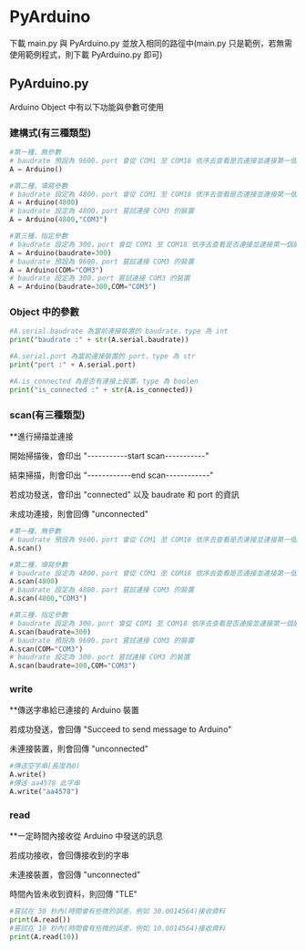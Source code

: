 # PyArduino
下載 main.py 與 PyArduino.py 並放入相同的路徑中(main.py 只是範例，若無需使用範例程式，則下載 PyArduino.py 即可)
## PyArduino.py
Arduino Object 中有以下功能與參數可使用
### 建構式(有三種類型)
```python
#第一種，無參數
# baudrate 預設為 9600，port 會從 COM1 至 COM18 依序去查看是否連接並連接第一個能連接的裝置
A = Arduino()

#第二種，填寫參數
# baudrate 設定為 4800，port 會從 COM1 至 COM18 依序去查看是否連接並連接第一個能連接的裝置
A = Arduino(4800)
# baudrate 設定為 4800，port 嘗試連接 COM3 的裝置
A = Arduino(4800,"COM3")

#第三種，指定參數
# baudrate 設定為 300，port 會從 COM1 至 COM18 依序去查看是否連接並連接第一個能連接的裝置
A = Arduino(baudrate=300)
# baudrate 預設為 9600，port 嘗試連接 COM3 的裝置
A = Arduino(COM="COM3")
# baudrate 設定為 300，port 嘗試連接 COM3 的裝置
A = Arduino(baudrate=300,COM="COM3")
```

### Object 中的參數
```python
#A.serial.baudrate 為當前連接裝置的 baudrate，type 為 int
print("baudrate :" + str(A.serial.baudrate))

#A.serial.port 為當前連接裝置的 port，type 為 str
print("port :" + A.serial.port)

#A.is_connected 為是否有連接上裝置，type 為 boolen
print("is_connected :" + str(A.is_connected))
```

### scan(有三種類型)
**進行掃描並連接

開始掃描後，會印出 "-----------start scan-----------"

結束掃描，則會印出 "------------end scan------------"

若成功發送，會印出 "connected" 以及 baudrate 和 port 的資訊

未成功連接，則會回傳 "unconnected"

```python
#第一種，無參數
# baudrate 預設為 9600，port 會從 COM1 至 COM18 依序去查看是否連接並連接第一個能連接的裝置
A.scan()

#第二種，填寫參數
# baudrate 設定為 4800，port 會從 COM1 至 COM18 依序去查看是否連接並連接第一個能連接的裝置
A.scan(4800)
# baudrate 設定為 4800，port 嘗試連接 COM3 的裝置
A.scan(4800,"COM3")

#第三種，指定參數
# baudrate 設定為 300，port 會從 COM1 至 COM18 依序去查看是否連接並連接第一個能連接的裝置
A.scan(baudrate=300)
# baudrate 預設為 9600，port 嘗試連接 COM3 的裝置
A.scan(COM="COM3")
# baudrate 設定為 300，port 嘗試連接 COM3 的裝置
A.scan(baudrate=300,COM="COM3")
```

### write
**傳送字串給已連接的 Arduino 裝置

若成功發送，會回傳 "Succeed to send message to Arduino"

未連接裝置，則會回傳 "unconnected"
```python
#傳送空字串(長度為0)
A.write()
#傳送 aa4578 此字串
A.write("aa4578")
```

### read
**一定時間內接收從 Arduino 中發送的訊息

若成功接收，會回傳接收到的字串

未連接裝置，會回傳 "unconnected"

時間內皆未收到資料，則回傳 "TLE"
```python
#嘗試在 30 秒內(時間會有些微的誤差，例如 30.0014564)接收資料
print(A.read())
#嘗試在 10 秒內(時間會有些微的誤差，例如 10.0014564)接收資料
print(A.read(10))
```
